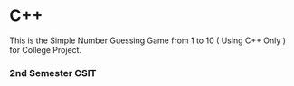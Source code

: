 # C++

This is the Simple Number Guessing Game from 1 to 10 ( Using C++ Only ) for College Project.

### 2nd Semester CSIT
